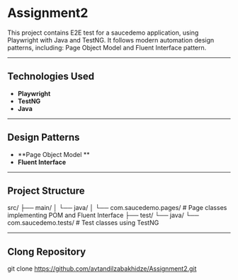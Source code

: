 # Assignment2

This project contains E2E test for a saucedemo application, using Playwright with Java and TestNG. It follows modern automation design patterns, including: Page Object Model and Fluent Interface pattern.

---

## Technologies Used

- **Playwright**
- **TestNG**
- **Java**

---

## Design Patterns

- **Page Object Model **
- **Fluent Interface**

---

## Project Structure

src/
├── main/
│ └── java/
│ └── com.saucedemo.pages/ # Page classes implementing POM and Fluent Interface
├── test/
└── java/
└── com.saucedemo.tests/ # Test classes using TestNG

---

## Clong Repository

git clone https://github.com/avtandilzabakhidze/Assignment2.git

